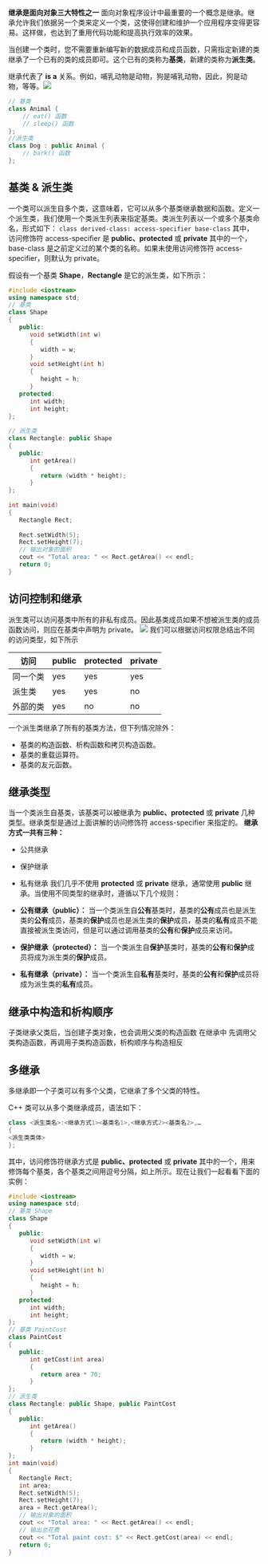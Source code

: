 **继承是面向对象三大特性之一**
面向对象程序设计中最重要的一个概念是继承。继承允许我们依据另一个类来定义一个类，这使得创建和维护一个应用程序变得更容易。这样做，也达到了重用代码功能和提高执行效率的效果。

当创建一个类时，您不需要重新编写新的数据成员和成员函数，只需指定新建的类继承了一个已有的类的成员即可。这个已有的类称为**基类**，新建的类称为**派生类**。

继承代表了 **is a** 关系。例如，哺乳动物是动物，狗是哺乳动物，因此，狗是动物，等等。![](../../resources/Pasted%20image%2020250405161525.png)
```cpp
// 基类
class Animal {
    // eat() 函数
    // sleep() 函数
};
//派生类
class Dog : public Animal {
    // bark() 函数
};
```
## 基类 & 派生类

一个类可以派生自多个类，这意味着，它可以从多个基类继承数据和函数。定义一个派生类，我们使用一个类派生列表来指定基类。类派生列表以一个或多个基类命名，形式如下：
`class derived-class: access-specifier base-class`
其中，访问修饰符 access-specifier 是 **public、protected** 或 **private** 其中的一个，base-class 是之前定义过的某个类的名称。如果未使用访问修饰符 access-specifier，则默认为 private。

假设有一个基类 **Shape**，**Rectangle** 是它的派生类，如下所示：
```cpp
#include <iostream>
using namespace std;
// 基类
class Shape 
{
   public:
      void setWidth(int w)
      {
         width = w;
      }
      void setHeight(int h)
      {
         height = h;
      }
   protected:
      int width;
      int height;
};
 
// 派生类
class Rectangle: public Shape
{
   public:
      int getArea()
      { 
         return (width * height); 
      }
};
 
int main(void)
{
   Rectangle Rect;
 
   Rect.setWidth(5);
   Rect.setHeight(7);
   // 输出对象的面积
   cout << "Total area: " << Rect.getArea() << endl;
   return 0;
}
```
## 访问控制和继承

派生类可以访问基类中所有的非私有成员。因此基类成员如果不想被派生类的成员函数访问，则应在基类中声明为 private。
![](../../resources/Pasted%20image%2020250405165206.png)
我们可以根据访问权限总结出不同的访问类型，如下所示

|访问|public|protected|private|
|---|---|---|---|
|同一个类|yes|yes|yes|
|派生类|yes|yes|no|
|外部的类|yes|no|no|

一个派生类继承了所有的基类方法，但下列情况除外：

- 基类的构造函数、析构函数和拷贝构造函数。
- 基类的重载运算符。
- 基类的友元函数。
## 继承类型

当一个类派生自基类，该基类可以被继承为 **public、protected** 或 **private** 几种类型。继承类型是通过上面讲解的访问修饰符 access-specifier 来指定的。
**继承方式一共有三种：**
- 公共继承
- 保护继承
- 私有继承
我们几乎不使用 **protected** 或 **private** 继承，通常使用 **public** 继承。当使用不同类型的继承时，遵循以下几个规则：

- **公有继承（public）：** 当一个类派生自**公有**基类时，基类的**公有**成员也是派生类的**公有**成员，基类的**保护**成员也是派生类的**保护**成员，基类的**私有**成员不能直接被派生类访问，但是可以通过调用基类的**公有**和**保护**成员来访问。
- **保护继承（protected）：** 当一个类派生自**保护**基类时，基类的**公有**和**保护**成员将成为派生类的**保护**成员。
- **私有继承（private）：** 当一个类派生自**私有**基类时，基类的**公有**和**保护**成员将成为派生类的**私有**成员。

## 继承中构造和析构顺序
子类继承父类后，当创建子类对象，也会调用父类的构造函数
在继承中 先调用父类构造函数，再调用子类构造函数，析构顺序与构造相反
## 多继承

多继承即一个子类可以有多个父类，它继承了多个父类的特性。

C++ 类可以从多个类继承成员，语法如下：

```cpp
class <派生类名>:<继承方式1><基类名1>,<继承方式2><基类名2>,…
{
<派生类类体>
};
```
其中，访问修饰符继承方式是 **public、protected** 或 **private** 其中的一个，用来修饰每个基类，各个基类之间用逗号分隔，如上所示。现在让我们一起看看下面的实例：
```cpp
#include <iostream>
using namespace std;
// 基类 Shape
class Shape 
{
   public:
      void setWidth(int w)
      {
         width = w;
      }
      void setHeight(int h)
      {
         height = h;
      }
   protected:
      int width;
      int height;
};
// 基类 PaintCost
class PaintCost 
{
   public:
      int getCost(int area)
      {
         return area * 70;
      }
};
// 派生类
class Rectangle: public Shape, public PaintCost
{
   public:
      int getArea()
      { 
         return (width * height); 
      }
};
int main(void)
{
   Rectangle Rect;
   int area;
   Rect.setWidth(5);
   Rect.setHeight(7);
   area = Rect.getArea();
   // 输出对象的面积
   cout << "Total area: " << Rect.getArea() << endl;
   // 输出总花费
   cout << "Total paint cost: $" << Rect.getCost(area) << endl;
   return 0;
}
```